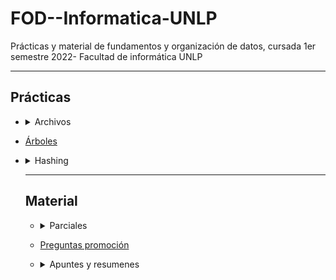# FOD--Informatica-UNLP
Prácticas y material de fundamentos y organización de datos, cursada 1er semestre 2022- Facultad de informática UNLP

----
## Prácticas ##
* <details>
  <summary> Archivos </summary>
  
  * [Práctica 1](https://github.com/ssofiaavila/FOD--Informatica-UNLP/tree/main/Pr%C3%A1cticas/Archivos/Pr%C3%A1ctica%201)
  * [Práctica 2](https://github.com/ssofiaavila/FOD--Informatica-UNLP/tree/main/Pr%C3%A1cticas/Archivos/Pr%C3%A1ctica%202)
  * [Práctica 3](https://github.com/ssofiaavila/FOD--Informatica-UNLP/tree/main/Pr%C3%A1cticas/Archivos/Pr%C3%A1ctica%203)
  * <details>
    <summary> Algoritmos</summary>
    
    * [Alta lista enlazada](https://github.com/ssofiaavila/FOD--Informatica-UNLP/blob/main/Pr%C3%A1cticas/Archivos/Alta%20lista%20enlazada.pas)
    * [Baja lógica](https://github.com/ssofiaavila/FOD--Informatica-UNLP/blob/main/Pr%C3%A1cticas/Archivos/Baja%20l%C3%B3gica.pas)
    * [Corte de control](https://github.com/ssofiaavila/FOD--Informatica-UNLP/blob/main/Pr%C3%A1cticas/Archivos/Corte%20de%20control.pas)
    * [Eliminación lista enlazada](https://github.com/ssofiaavila/FOD--Informatica-UNLP/blob/main/Pr%C3%A1cticas/Archivos/Eliminacion%20lista%20enlazada.pas)
    * [Maestro](https://github.com/ssofiaavila/FOD--Informatica-UNLP/blob/main/Pr%C3%A1cticas/Archivos/Maestro.pas)
    * [Merge N detalles con repetidos](https://github.com/ssofiaavila/FOD--Informatica-UNLP/blob/main/Pr%C3%A1cticas/Archivos/Merge%20N%20detalles%20con%20repetidos.pas)
    * [Operaciones básicas](https://github.com/ssofiaavila/FOD--Informatica-UNLP/blob/main/Pr%C3%A1cticas/Archivos/Operaciones%20b%C3%A1sicas.pas)
    </details>
   </details>
* [Árboles](https://github.com/ssofiaavila/FOD--Informatica-UNLP/blob/main/Pr%C3%A1cticas/Pr%C3%A1ctica%204%2C%20%C3%A1rboles.pdf)
* <details>
  <summary> Hashing </summary>
  
  * [Práctica 5](https://github.com/ssofiaavila/FOD--Informatica-UNLP/blob/main/Pr%C3%A1cticas/Hashing/Pr%C3%A1ctica%205.pdf)
  
  * [Calculadora funciones hashing](https://github.com/ssofiaavila/FOD--Informatica-UNLP/blob/main/Pr%C3%A1cticas/calculadoraFuncionHashing.pas)
  </details>
  
  
  ------
  ## Material ##
  * <details>
    <summary> Parciales </summary>
  
    * [Enunciados de parciales viejos](https://github.com/ssofiaavila/FOD--Informatica-UNLP/blob/main/Parciales/Enunciados%20parciales%20viejos.pdf)
    * [Resolución parciales viejos- archivos](https://github.com/ssofiaavila/FOD--Informatica-UNLP/tree/main/Parciales/Resoluci%C3%B3n%20parciales%20viejos-%20archivos)
    * <details>
      <summary> Primera fecha</summary>
      
      * [Enunciado](https://github.com/ssofiaavila/FOD--Informatica-UNLP/blob/main/Parciales/Parcial%20primera%20fecha%207-6-22.pdf)
      * [Resolución archivos](https://github.com/ssofiaavila/FOD--Informatica-UNLP/blob/main/Parciales/parcial1.pas)
      </details>
    * <details>
      <summary> Segunda fecha </summary>
    
      * [Enunciado](https://github.com/ssofiaavila/FOD--Informatica-UNLP/blob/main/Parciales/Parcial%20segunda%20fecha%2028-6-22.pdf)
      * [Resolución archivos](https://github.com/ssofiaavila/FOD--Informatica-UNLP/blob/main/Parciales/parcial2.pas)
    </details>
   </details>
   
  * [Preguntas promoción](https://github.com/ssofiaavila/FOD--Informatica-UNLP/blob/main/Parciales/Preguntas%20promoci%C3%B3n.pdf) 
  * <details>
    <summary>Apuntes y resumenes</summary> 
  
    * [Apunte hashing](https://github.com/ssofiaavila/FOD--Informatica-UNLP/blob/main/Apuntes%20%2B%20resumenes/Apunte%20hashing%20otro.pdf)
    * [Resumen materia](https://github.com/ssofiaavila/FOD--Informatica-UNLP/blob/main/Apuntes%20%2B%20resumenes/Resumen%20FOD.pdf)
    * [Apunte hashing, cátedra](https://github.com/ssofiaavila/FOD--Informatica-UNLP/blob/main/Apuntes%20%2B%20resumenes/Resumen%20c%C3%A1tedra%20hashing.pdf)
    * [Resumen práctica árboles](https://github.com/ssofiaavila/FOD--Informatica-UNLP/blob/main/Apuntes%20%2B%20resumenes/Resumen%20pr%C3%A1ctica%20%C3%A1rboles.pdf)
    * [Tesis de HEA](https://github.com/ssofiaavila/FOD--Informatica-UNLP/blob/main/Apuntes%20%2B%20resumenes/Tesis%20de%20HEA.pdf)
  </details>
  
  
  
 
   
    
